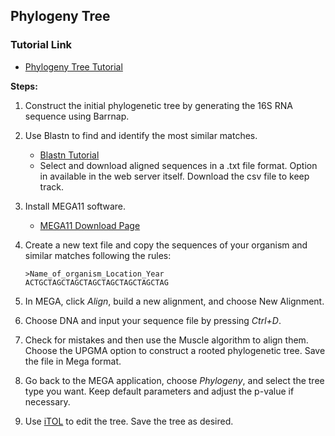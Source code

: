 ## Phylogeny Tree

### Tutorial Link
- [Phylogeny Tree Tutorial](https://www.youtube.com/watch?v=7GAYLbiyLuw)

**Steps:**

1. Construct the initial phylogenetic tree by generating the 16S RNA sequence using Barrnap.

2. Use Blastn to find and identify the most similar matches.
   - [Blastn Tutorial](https://blast.ncbi.nlm.nih.gov/Blast.cgi)
   - Select and download aligned sequences in a .txt file format. Option in available in the web server itself. Download the csv file to keep track. 

3. Install MEGA11 software.
   - [MEGA11 Download Page](https://www.megasoftware.net/)

4. Create a new text file and copy the sequences of your organism and similar matches following the rules:
   ```
   >Name_of_organism_Location_Year
   ACTGCTAGCTAGCTAGCTAGCTAGCTAGCTAG
   ```

5. In MEGA, click *Align*, build a new alignment, and choose New Alignment.

6. Choose DNA and input your sequence file by pressing *Ctrl+D*.

7. Check for mistakes and then use the Muscle algorithm to align them. Choose the UPGMA option to construct a rooted phylogenetic tree. Save the file in Mega format.

8. Go back to the MEGA application, choose *Phylogeny*, and select the tree type you want. Keep default parameters and adjust the p-value if necessary.

9. Use [iTOL](https://itol.embl.de/) to edit the tree. Save the tree as desired.